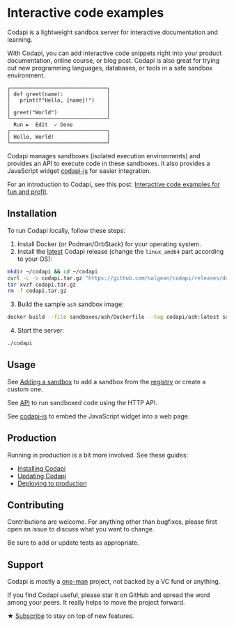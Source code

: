 # Interactive code examples

Codapi is a lightweight sandbox server for interactive documentation and learning.

With Codapi, you can add interactive code snippets right into your product documentation, online course, or blog post. Codapi is also great for trying out new programming languages, databases, or tools in a safe sandbox environment.

```
┌───────────────────────────────┐
│ def greet(name):              │
│   print(f"Hello, {name}!")    │
│                               │
│ greet("World")                │
└───────────────────────────────┘
  Run ►  Edit  ✓ Done
┌───────────────────────────────┐
│ Hello, World!                 │
└───────────────────────────────┘
```

Codapi manages sandboxes (isolated execution environments) and provides an API to execute code in these sandboxes. It also provides a JavaScript widget [codapi-js](https://github.com/nalgeon/codapi-js) for easier integration.

For an introduction to Codapi, see this post: [Interactive code examples for fun and profit](https://antonz.org/code-examples/).

## Installation

To run Codapi locally, follow these steps:

1. Install Docker (or Podman/OrbStack) for your operating system.
2. Install the [latest](https://github.com/nalgeon/codapi/releases/latest) Codapi release (change the `linux_amd64` part according to your OS):

```sh
mkdir ~/codapi && cd ~/codapi
curl -L -o codapi.tar.gz "https://github.com/nalgeon/codapi/releases/download/v0.11.0/codapi_0.11.0_linux_amd64.tar.gz"
tar xvzf codapi.tar.gz
rm -f codapi.tar.gz
```

3. Build the sample `ash` sandbox image:

```sh
docker build --file sandboxes/ash/Dockerfile --tag codapi/ash:latest sandboxes/ash
```

4. Start the server:

```sh
./codapi
```

## Usage

See [Adding a sandbox](docs/add-sandbox.md) to add a sandbox from the [registry](https://github.com/nalgeon/sandboxes) or create a custom one.

See [API](docs/api.md) to run sandboxed code using the HTTP API.

See [codapi-js](https://github.com/nalgeon/codapi-js) to embed the JavaScript widget into a web page.

## Production

Running in production is a bit more involved. See these guides:

-   [Installing Codapi](docs/install.md)
-   [Updating Codapi](docs/update.md)
-   [Deploying to production](docs/production.md)

## Contributing

Contributions are welcome. For anything other than bugfixes, please first open an issue to discuss what you want to change.

Be sure to add or update tests as appropriate.

## Support

Codapi is mostly a [one-man](https://antonz.org/) project, not backed by a VC fund or anything.

If you find Codapi useful, please star it on GitHub and spread the word among your peers. It really helps to move the project forward.

★ [Subscribe](https://antonz.org/subscribe/) to stay on top of new features.
